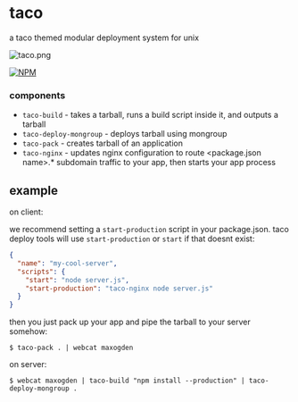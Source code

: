# taco

a taco themed modular deployment system for unix

![taco.png](taco.png)

[![NPM](https://nodei.co/npm/taco.png)](https://nodei.co/npm/taco/)

### components

- `taco-build` - takes a tarball, runs a build script inside it, and outputs a tarball
- `taco-deploy-mongroup` - deploys tarball using mongroup
- `taco-pack` - creates tarball of an application
- `taco-nginx` - updates nginx configuration to route <package.json name>.* subdomain traffic to your app, then starts your app process

## example

on client:

we recommend setting a `start-production` script in your package.json. taco deploy tools will use `start-production` or `start` if that doesnt exist:

```json
{
  "name": "my-cool-server",
  "scripts": {
    "start": "node server.js",
    "start-production": "taco-nginx node server.js"
  }
}
```

then you just pack up your app and pipe the tarball to your server somehow:

```
$ taco-pack . | webcat maxogden
```

on server:

```
$ webcat maxogden | taco-build "npm install --production" | taco-deploy-mongroup .
```
